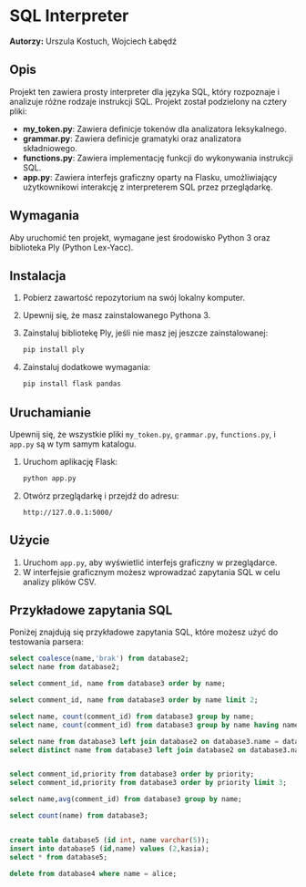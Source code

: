 # SQL Interpreter

**Autorzy:** Urszula Kostuch, Wojciech Łabędź

## Opis

Projekt ten zawiera prosty interpreter dla języka SQL, który rozpoznaje i analizuje różne rodzaje instrukcji SQL. Projekt został podzielony na cztery pliki:

- **my_token.py**: Zawiera definicje tokenów dla analizatora leksykalnego.
- **grammar.py**: Zawiera definicje gramatyki oraz analizatora składniowego.
- **functions.py**: Zawiera implementację funkcji do wykonywania instrukcji SQL.
- **app.py**: Zawiera interfejs graficzny oparty na Flasku, umożliwiający użytkownikowi interakcję z interpreterem SQL przez przeglądarkę.

## Wymagania

Aby uruchomić ten projekt, wymagane jest środowisko Python 3 oraz biblioteka Ply (Python Lex-Yacc).

## Instalacja

1. Pobierz zawartość repozytorium na swój lokalny komputer.
2. Upewnij się, że masz zainstalowanego Pythona 3.
3. Zainstaluj bibliotekę Ply, jeśli nie masz jej jeszcze zainstalowanej:

    ```bash
    pip install ply
    ```

4. Zainstaluj dodatkowe wymagania:

    ```bash
    pip install flask pandas
    ```

## Uruchamianie

Upewnij się, że wszystkie pliki `my_token.py`, `grammar.py`, `functions.py`, i `app.py` są w tym samym katalogu.

1. Uruchom aplikację Flask:

    ```bash
    python app.py
    ```

2. Otwórz przeglądarkę i przejdź do adresu:

    ```
    http://127.0.0.1:5000/
    ```

## Użycie

1. Uruchom `app.py`, aby wyświetlić interfejs graficzny w przeglądarce.
2. W interfejsie graficznym możesz wprowadzać zapytania SQL w celu analizy plików CSV.

## Przykładowe zapytania SQL

Poniżej znajdują się przykładowe zapytania SQL, które możesz użyć do testowania parsera:

```sql
select coalesce(name,'brak') from database2;
select name from database2;

select comment_id, name from database3 order by name;

select comment_id, name from database3 order by name limit 2;

select name, count(comment_id) from database3 group by name;
select name, count(comment_id) from database3 group by name having name = alice;

select name from database3 left join database2 on database3.name = database2.name where comment_id > 2;
select distinct name from database3 left join database2 on database3.name = database2.name where comment_id > 2;


select comment_id,priority from database3 order by priority;
select comment_id,priority from database3 order by priority limit 3;

select name,avg(comment_id) from database3 group by name;

select count(name) from database3;


create table database5 (id int, name varchar(5));
insert into database5 (id,name) values (2,kasia);
select * from database5;

delete from database4 where name = alice;
